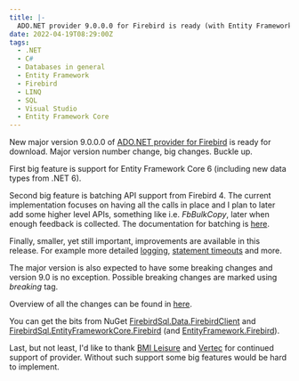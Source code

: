 ```yaml
---
title: |-
  ADO.NET provider 9.0.0.0 for Firebird is ready (with Entity Framework Core 6.0 support)
date: 2022-04-19T08:29:00Z
tags:
  - .NET
  - C#
  - Databases in general
  - Entity Framework
  - Firebird
  - LINQ
  - SQL
  - Visual Studio
  - Entity Framework Core
---
```

New major version 9.0.0.0 of [ADO.NET provider for Firebird][1] is ready for download. Major version number change, big changes. Buckle up.

<!-- excerpt -->

First big feature is support for Entity Framework Core 6 (including new data types from .NET 6). 

Second big feature is batching API support from Firebird 4. The current implementation focuses on having all the calls in place and I plan to later add some higher level APIs, something like i.e. _FbBulkCopy_, later when enough feedback is collected. The documentation for batching is [here][6].

Finally, smaller, yet still important, improvements are available in this release. For example more detailed [logging][7], [statement timeouts][8] and more.   

The major version is also expected to have some breaking changes and version 9.0 is no exception. Possible breaking changes are marked using _breaking_ tag.  

Overview of all the changes can be found in [here][5].

You can get the bits from NuGet [FirebirdSql.Data.FirebirdClient][2] and [FirebirdSql.EntityFrameworkCore.Firebird][4] (and [EntityFramework.Firebird][3]).

Last, but not least, I'd like to thank [BMI Leisure][9] and [Vertec][10] for continued support of provider. Without such support some big features would be hard to implement.

[1]: http://www.firebirdsql.org/en/net-provider/
[2]: http://www.nuget.org/packages/FirebirdSql.Data.FirebirdClient/
[3]: http://www.nuget.org/packages/EntityFramework.Firebird/
[4]: http://www.nuget.org/packages/FirebirdSql.EntityFrameworkCore.Firebird/
[5]: https://github.com/FirebirdSQL/NETProvider/issues?q=is%3Aissue+label%3A%22fix-version%3A+9.0.0.0%22
[6]: https://github.com/FirebirdSQL/NETProvider/blob/master/docs/batching.md
[7]: https://github.com/FirebirdSQL/NETProvider/issues/1007
[8]: https://github.com/FirebirdSQL/NETProvider/issues/877
[9]: https://www.bmileisure.com/
[10]: https://www.vertec.com/
